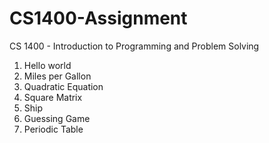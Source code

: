 # CS1400-Assignment
CS 1400 - Introduction to Programming and Problem Solving

1. Hello world
2. Miles per Gallon
3. Quadratic Equation
4. Square Matrix
5. Ship
6. Guessing Game
7. Periodic Table 
